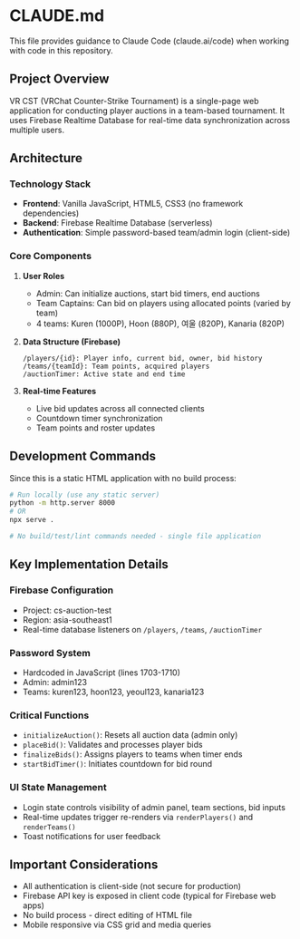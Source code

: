 # CLAUDE.md

This file provides guidance to Claude Code (claude.ai/code) when working with code in this repository.

## Project Overview

VR CST (VRChat Counter-Strike Tournament) is a single-page web application for conducting player auctions in a team-based tournament. It uses Firebase Realtime Database for real-time data synchronization across multiple users.

## Architecture

### Technology Stack
- **Frontend**: Vanilla JavaScript, HTML5, CSS3 (no framework dependencies)
- **Backend**: Firebase Realtime Database (serverless)
- **Authentication**: Simple password-based team/admin login (client-side)

### Core Components

1. **User Roles**
   - Admin: Can initialize auctions, start bid timers, end auctions
   - Team Captains: Can bid on players using allocated points (varied by team)
   - 4 teams: Kuren (1000P), Hoon (880P), 여울 (820P), Kanaria (820P)

2. **Data Structure (Firebase)**
   ```
   /players/{id}: Player info, current bid, owner, bid history
   /teams/{teamId}: Team points, acquired players
   /auctionTimer: Active state and end time
   ```

3. **Real-time Features**
   - Live bid updates across all connected clients
   - Countdown timer synchronization
   - Team points and roster updates

## Development Commands

Since this is a static HTML application with no build process:

```bash
# Run locally (use any static server)
python -m http.server 8000
# OR
npx serve .

# No build/test/lint commands needed - single file application
```

## Key Implementation Details

### Firebase Configuration
- Project: cs-auction-test
- Region: asia-southeast1
- Real-time database listeners on `/players`, `/teams`, `/auctionTimer`

### Password System
- Hardcoded in JavaScript (lines 1703-1710)
- Admin: admin123
- Teams: kuren123, hoon123, yeoul123, kanaria123

### Critical Functions
- `initializeAuction()`: Resets all auction data (admin only)
- `placeBid()`: Validates and processes player bids
- `finalizeBids()`: Assigns players to teams when timer ends
- `startBidTimer()`: Initiates countdown for bid round

### UI State Management
- Login state controls visibility of admin panel, team sections, bid inputs
- Real-time updates trigger re-renders via `renderPlayers()` and `renderTeams()`
- Toast notifications for user feedback

## Important Considerations

- All authentication is client-side (not secure for production)
- Firebase API key is exposed in client code (typical for Firebase web apps)
- No build process - direct editing of HTML file
- Mobile responsive via CSS grid and media queries